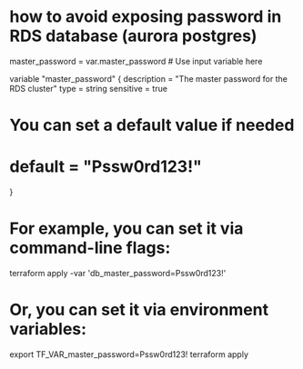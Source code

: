 # how to avoid exposing password in RDS database (aurora postgres)
master_password = var.master_password  # Use input variable here

variable "master_password" {
  description = "The master password for the RDS cluster"
  type        = string
  sensitive   = true
  # You can set a default value if needed
  # default     = "Pssw0rd123!"
}
# For example, you can set it via command-line flags:
terraform apply -var 'db_master_password=Pssw0rd123!'

# Or, you can set it via environment variables:
export TF_VAR_master_password=Pssw0rd123!
terraform apply